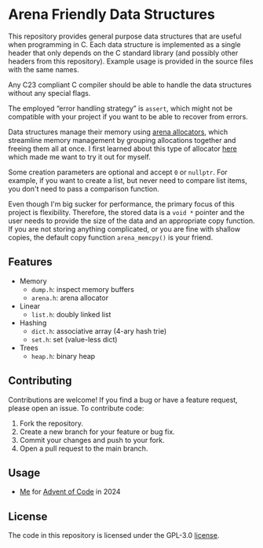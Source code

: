 # Arena Friendly Data Structures

This repository provides general purpose data structures that are useful when programming in C. Each
data structure is implemented as a single header that only depends on the C standard library (and
possibly other headers from this repository). Example usage is provided in the source files with the
same names.

Any C23 compliant C compiler should be able to handle the data structures without any special flags.

The employed “error handling strategy” is `assert`, which might not be compatible with your project
if you want to be able to recover from errors.

Data structures manage their memory using [arena
allocators](https://www.rfleury.com/p/untangling-lifetimes-the-arena-allocator), which streamline
memory management by grouping allocations together and freeing them all at once. I first learned
about this type of allocator [here](https://nullprogram.com/blog/2023/09/27/) which made me want to
try it out for myself.

Some creation parameters are optional and accept `0` or `nullptr`. For example, if you want to
create a list, but never need to compare list items, you don't need to pass a comparison function.

Even though I'm big sucker for performance, the primary focus of this project is flexibility.
Therefore, the stored data is a `void *` pointer and the user needs to provide the size of the data
and an appropriate copy function. If you are not storing anything complicated, or you are fine with
shallow copies, the default copy function `arena_memcpy()` is your friend.

## Features

- Memory
    - `dump.h`: inspect memory buffers
    - `arena.h`: arena allocator
- Linear
    - `list.h`: doubly linked list
- Hashing
    - `dict.h`: associative array (4-ary hash trie)
    - `set.h`: set (value-less dict)
- Trees
    - `heap.h`: binary heap

## Contributing

Contributions are welcome! If you find a bug or have a feature request, please open an issue. To
contribute code:

1. Fork the repository.
2. Create a new branch for your feature or bug fix.
3. Commit your changes and push to your fork.
4. Open a pull request to the main branch.

## Usage

- [Me](https://github.com/hheinzer/advent-of-code-c/tree/main/2024) for [Advent of
  Code](https://adventofcode.com/) in 2024

## License

The code in this repository is licensed under the GPL-3.0 [license](LICENSE).

